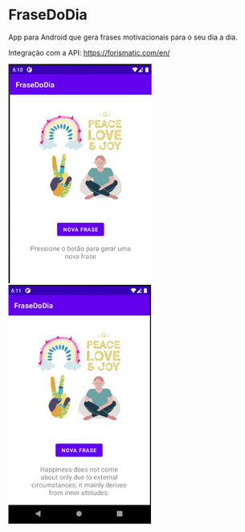 # FraseDoDia
App para Android que gera frases motivacionais para o seu dia a dia.

Integração com a API: https://forismatic.com/en/


![alt text](https://github.com/nadiaguedess/FraseDoDia/blob/master/Frasedodia_home.png?raw=true)
![alt text](https://github.com/nadiaguedess/FraseDoDia/blob/master/Frasedodia_frase.png?raw=true)
